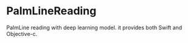 # PalmLineReading

PalmLine reading with deep learning model.
it provides both Swift and Objective-c.
